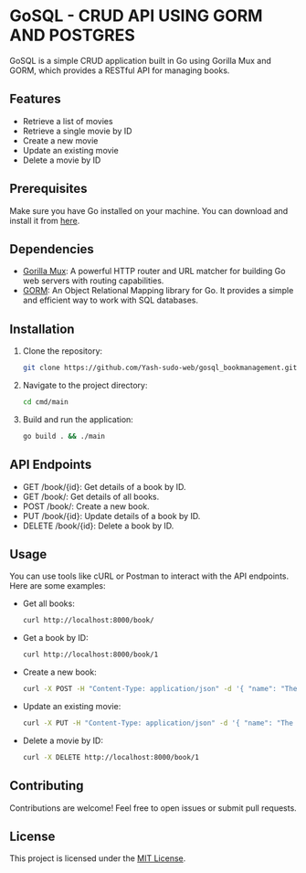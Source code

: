 # GoSQL - CRUD API USING GORM AND POSTGRES

GoSQL is a simple CRUD application built in Go using Gorilla Mux and GORM, which provides a RESTful API for managing books.

## Features

- Retrieve a list of movies
- Retrieve a single movie by ID
- Create a new movie
- Update an existing movie
- Delete a movie by ID

## Prerequisites

Make sure you have Go installed on your machine. You can download and install it from [here](https://golang.org/dl/).

## Dependencies

- [Gorilla Mux](https://github.com/gorilla/mux): A powerful HTTP router and URL matcher for building Go web servers with routing capabilities.
- [GORM](https://gorm.io/): An Object Relational Mapping library for Go. It provides a simple and efficient way to work with SQL databases.

## Installation

1. Clone the repository:

   ```bash
   git clone https://github.com/Yash-sudo-web/gosql_bookmanagement.git

2. Navigate to the project directory:

   ```bash
   cd cmd/main

3. Build and run the application:

   ```bash
   go build . && ./main

## API Endpoints
- GET /book/{id}: Get details of a book by ID.
- GET /book/: Get details of all books.
- POST /book/: Create a new book.
- PUT /book/{id}: Update details of a book by ID.
- DELETE /book/{id}: Delete a book by ID.

## Usage
You can use tools like cURL or Postman to interact with the API endpoints. Here are some examples:
- Get all books:

  ```bash
  curl http://localhost:8000/book/
  
- Get a book by ID:
  
  ```bash
  curl http://localhost:8000/book/1

- Create a new book:

  ```bash
  curl -X POST -H "Content-Type: application/json" -d '{ "name": "The Great Gatsby", "author": "F. Scott Fitzgerald", "publication": "Scribner" }' http://localhost:8000/book/

- Update an existing movie:

  ```bash
  curl -X PUT -H "Content-Type: application/json" -d '{ "name": "The Great Gatsby", "author": "F. Scott Fitzgerald", "publication": "Scribner" }' http://localhost:8000/book/1

- Delete a movie by ID:

  ```bash
  curl -X DELETE http://localhost:8000/book/1

## Contributing
Contributions are welcome! Feel free to open issues or submit pull requests.

## License

This project is licensed under the [MIT License](https://github.com/Yash-sudo-web/gosql_bookmanagement/blob/main/LICENSE).
